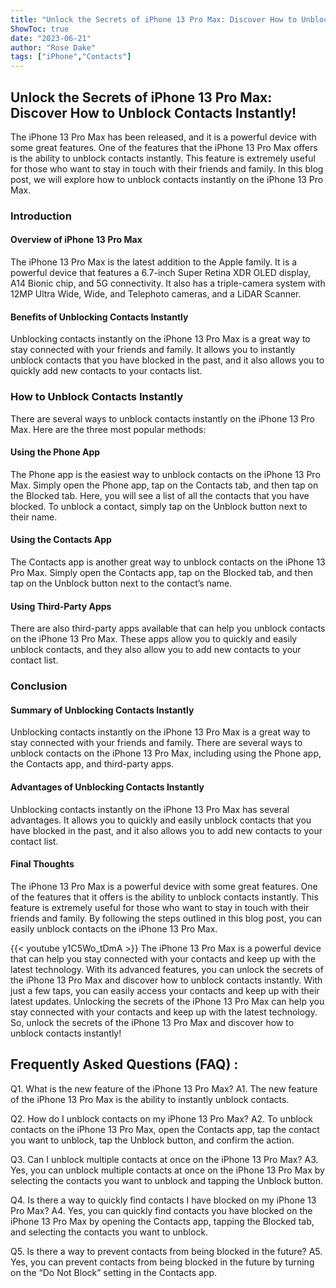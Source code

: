 ```yaml
---
title: "Unlock the Secrets of iPhone 13 Pro Max: Discover How to Unblock Contacts Instantly!"
ShowToc: true 
date: "2023-06-21"
author: "Rose Dake" 
tags: ["iPhone","Contacts"]
---
```

## Unlock the Secrets of iPhone 13 Pro Max: Discover How to Unblock Contacts Instantly!

The iPhone 13 Pro Max has been released, and it is a powerful device with some great features. One of the features that the iPhone 13 Pro Max offers is the ability to unblock contacts instantly. This feature is extremely useful for those who want to stay in touch with their friends and family. In this blog post, we will explore how to unblock contacts instantly on the iPhone 13 Pro Max.

### Introduction

#### Overview of iPhone 13 Pro Max

The iPhone 13 Pro Max is the latest addition to the Apple family. It is a powerful device that features a 6.7-inch Super Retina XDR OLED display, A14 Bionic chip, and 5G connectivity. It also has a triple-camera system with 12MP Ultra Wide, Wide, and Telephoto cameras, and a LiDAR Scanner.

#### Benefits of Unblocking Contacts Instantly

Unblocking contacts instantly on the iPhone 13 Pro Max is a great way to stay connected with your friends and family. It allows you to instantly unblock contacts that you have blocked in the past, and it also allows you to quickly add new contacts to your contacts list.

### How to Unblock Contacts Instantly

There are several ways to unblock contacts instantly on the iPhone 13 Pro Max. Here are the three most popular methods:

#### Using the Phone App

The Phone app is the easiest way to unblock contacts on the iPhone 13 Pro Max. Simply open the Phone app, tap on the Contacts tab, and then tap on the Blocked tab. Here, you will see a list of all the contacts that you have blocked. To unblock a contact, simply tap on the Unblock button next to their name.

#### Using the Contacts App

The Contacts app is another great way to unblock contacts on the iPhone 13 Pro Max. Simply open the Contacts app, tap on the Blocked tab, and then tap on the Unblock button next to the contact’s name.

#### Using Third-Party Apps

There are also third-party apps available that can help you unblock contacts on the iPhone 13 Pro Max. These apps allow you to quickly and easily unblock contacts, and they also allow you to add new contacts to your contact list.

### Conclusion

#### Summary of Unblocking Contacts Instantly

Unblocking contacts instantly on the iPhone 13 Pro Max is a great way to stay connected with your friends and family. There are several ways to unblock contacts on the iPhone 13 Pro Max, including using the Phone app, the Contacts app, and third-party apps.

#### Advantages of Unblocking Contacts Instantly

Unblocking contacts instantly on the iPhone 13 Pro Max has several advantages. It allows you to quickly and easily unblock contacts that you have blocked in the past, and it also allows you to add new contacts to your contact list.

#### Final Thoughts

The iPhone 13 Pro Max is a powerful device with some great features. One of the features that it offers is the ability to unblock contacts instantly. This feature is extremely useful for those who want to stay in touch with their friends and family. By following the steps outlined in this blog post, you can easily unblock contacts on the iPhone 13 Pro Max.

{{< youtube y1C5Wo_tDmA >}} 
The iPhone 13 Pro Max is a powerful device that can help you stay connected with your contacts and keep up with the latest technology. With its advanced features, you can unlock the secrets of the iPhone 13 Pro Max and discover how to unblock contacts instantly. With just a few taps, you can easily access your contacts and keep up with their latest updates. Unlocking the secrets of the iPhone 13 Pro Max can help you stay connected with your contacts and keep up with the latest technology. So, unlock the secrets of the iPhone 13 Pro Max and discover how to unblock contacts instantly!

## Frequently Asked Questions (FAQ) :
Q1. What is the new feature of the iPhone 13 Pro Max?
A1. The new feature of the iPhone 13 Pro Max is the ability to instantly unblock contacts.

Q2. How do I unblock contacts on my iPhone 13 Pro Max?
A2. To unblock contacts on the iPhone 13 Pro Max, open the Contacts app, tap the contact you want to unblock, tap the Unblock button, and confirm the action.

Q3. Can I unblock multiple contacts at once on the iPhone 13 Pro Max?
A3. Yes, you can unblock multiple contacts at once on the iPhone 13 Pro Max by selecting the contacts you want to unblock and tapping the Unblock button.

Q4. Is there a way to quickly find contacts I have blocked on my iPhone 13 Pro Max?
A4. Yes, you can quickly find contacts you have blocked on the iPhone 13 Pro Max by opening the Contacts app, tapping the Blocked tab, and selecting the contacts you want to unblock.

Q5. Is there a way to prevent contacts from being blocked in the future?
A5. Yes, you can prevent contacts from being blocked in the future by turning on the “Do Not Block” setting in the Contacts app.


